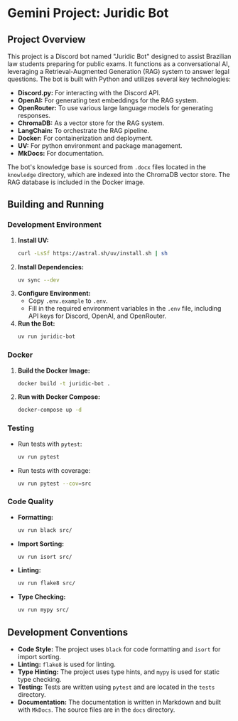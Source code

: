 # Gemini Project: Juridic Bot

## Project Overview

This project is a Discord bot named "Juridic Bot" designed to assist Brazilian law students preparing for public exams. It functions as a conversational AI, leveraging a Retrieval-Augmented Generation (RAG) system to answer legal questions. The bot is built with Python and utilizes several key technologies:

*   **Discord.py:** For interacting with the Discord API.
*   **OpenAI:** For generating text embeddings for the RAG system.
*   **OpenRouter:** To use various large language models for generating responses.
*   **ChromaDB:** As a vector store for the RAG system.
*   **LangChain:** To orchestrate the RAG pipeline.
*   **Docker:** For containerization and deployment.
*   **UV:** For python environment and package management.
*   **MkDocs:** For documentation.

The bot's knowledge base is sourced from `.docx` files located in the `knowledge` directory, which are indexed into the ChromaDB vector store. The RAG database is included in the Docker image.

## Building and Running

### Development Environment

1.  **Install UV:**
    ```bash
    curl -LsSf https://astral.sh/uv/install.sh | sh
    ```
2.  **Install Dependencies:**
    ```bash
    uv sync --dev
    ```
3.  **Configure Environment:**
    *   Copy `.env.example` to `.env`.
    *   Fill in the required environment variables in the `.env` file, including API keys for Discord, OpenAI, and OpenRouter.
4.  **Run the Bot:**
    ```bash
    uv run juridic-bot
    ```

### Docker

1.  **Build the Docker Image:**
    ```bash
    docker build -t juridic-bot .
    ```
2.  **Run with Docker Compose:**
    ```bash
    docker-compose up -d
    ```

### Testing

*   Run tests with `pytest`:
    ```bash
    uv run pytest
    ```
*   Run tests with coverage:
    ```bash
    uv run pytest --cov=src
    ```

### Code Quality

*   **Formatting:**
    ```bash
    uv run black src/
    ```
*   **Import Sorting:**
    ```bash
    uv run isort src/
    ```
*   **Linting:**
    ```bash
    uv run flake8 src/
    ```
*   **Type Checking:**
    ```bash
    uv run mypy src/
    ```

## Development Conventions

*   **Code Style:** The project uses `black` for code formatting and `isort` for import sorting.
*   **Linting:** `flake8` is used for linting.
*   **Type Hinting:** The project uses type hints, and `mypy` is used for static type checking.
*   **Testing:** Tests are written using `pytest` and are located in the `tests` directory.
*   **Documentation:** The documentation is written in Markdown and built with `MkDocs`. The source files are in the `docs` directory.
